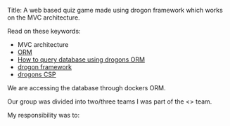 Title: A web based quiz game made using drogon framework which works on the MVC architecture.

Read on these keywords:

- MVC architecture
- [ORM](https://stackoverflow.com/questions/1279613/what-is-an-orm-how-does-it-work-and-how-should-i-use-one)
- [How to query database using drogons ORM](https://drogon.docsforge.com/master/database-general/database-orm/)
- [drogon framework](https://drogon.docsforge.com/master/overview/)
- [drogons CSP](https://drogon.docsforge.com/master/view/#drogons-csp)

We are accessing the database through dockers ORM.

Our group was divided into two/three teams 
I was part of the <> team.

My responsibility was to:
